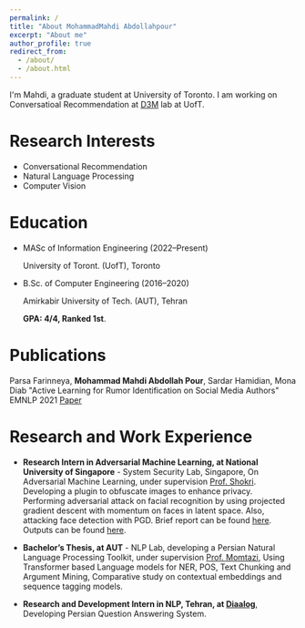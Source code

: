 ```yaml
---
permalink: /
title: "About MohammadMahdi Abdollahpour"
excerpt: "About me"
author_profile: true
redirect_from:
  - /about/
  - /about.html
---
```


I'm Mahdi, a graduate student at  University of Toronto. I am working on Conversatioal Recommendation at [D3M](https://d3m.mie.utoronto.ca/) lab at UofT.
<!-- is enthusiastic about <Strong>Machine Learning</Strong>. To be precise, he is interested in<Strong> Deep learning </Strong>applied to<Strong> Natural Language Processing</Strong>. He is also interested in neural network vulnerabilities and Adversarial Machine Learning.  -->

Research Interests
======

* Conversational Recommendation
* Natural Language Processing
* Computer Vision




Education
======

- MASc of Information Engineering (2022–Present)

  University of Toront. (UofT), Toronto
  

- B.Sc. of Computer Engineering (2016–2020)

  Amirkabir University of Tech. (AUT), Tehran
  
   **GPA: 4/4, Ranked 1st**.

Publications 
======
Parsa Farinneya, **Mohammad Mahdi Abdollah Pour**, Sardar Hamidian, Mona Diab
"Active Learning for Rumor Identification on Social Media
Authors" EMNLP 2021 [Paper](https://aclanthology.org/2021.findings-emnlp.387/)
 
<!-- - **Mohammad Mahdi Abdollah Pour**, Saeedeh Momtazi, "A Comparative Study on Text Representation and Learning on Persian Named Entity Recognition", submitted to Pattern Recognition Letters, [Abstract](https://drive.google.com/file/d/18-vrbH6x6AK-GRuzuq_FxRRp3kbsgv7q/view). -->

<!-- - Parsa Kavehzadeh, **Mohammad Mahdi Abdollah Pour**, Saeedeh Momtazi, "A Comparative Study on Contextualized Embedding on Text Chunking", submitted to IEEE Transactions on Audio, Speech and Language Processing, [Abstract](https://drive.google.com/file/d/1E2GzNGsa2DofIeziKv2nscYDas8_luUI/view).

- Parsa Kavehzadeh, **Mohammad Mahdi Abdollah Pour**, Saeedeh Momtazi, "A Transformer-based Approach for Persian Text Chunking" submitted to ACM Transactions on Asian and Low-Resource Language Information Processing (TALLIP), [Abstract](https://drive.google.com/file/d/1Sgy4lPOry6dvAmORil6rbk7Df-R50MDE/view).

- **Mohammad Mahdi Abdollah Pour**, Ehsan Hajizadeh and Parsa Farineya, "A New Transformer-based Hybrid model for Forecasting Energy Market Prices", submitted to Applied Soft Computing, [Abstract](https://drive.google.com/file/d/1EwD4R21XPcLWpt4SGSzU5ycRwz87Rx1i/view). -->

Research and Work Experience 
======


- **Research Intern in Adversarial Machine Learning, at National University of Singapore** -
System Security Lab, Singapore, On Adversarial Machine Learning, under supervision [Prof. Shokri](https://www.comp.nus.edu.sg/~reza/).
Developing a plugin to obfuscate images to enhance privacy. Performing adversarial attack on facial recognition by
using projected gradient descent with momentum on faces in latent space. Also, attacking face detection with PGD.
Brief report can be found [here](https://github.com/mahdiabdollahpour/mahdiabdollahpour.github.io/blob/master/files/Internship_Report.pdf). Outputs can be found [here](https://github.com/mahdiabdollahpour/mahdiabdollahpour.github.io/blob/master/files/Face_Off_Report_compressed.pdf).

- **Bachelor’s Thesis, at AUT** - NLP Lab, developing a Persian Natural Language Processing Toolkit, under
supervision [Prof. Momtazi](https://ceit.aut.ac.ir/~momtazi/), Using Transformer based Language models for NER, POS, Text Chunking and
Argument Mining, Comparative study on contextual embeddings and sequence tagging models.

- **Research and Development Intern in NLP, Tehran, at [Diaalog](http://diaalog.ir/)**,
Developing Persian Question Answering System.

<!--
A data-driven personal website
======
Like many other Jekyll-based GitHub Pages templates, academicpages makes you separate the website's content from its form. The content & metadata of your website are in structured markdown files, while various other files constitute the theme, specifying how to transform that content & metadata into HTML pages. You keep these various markdown (.md), YAML (.yml), HTML, and CSS files in a public GitHub repository. Each time you commit and push an update to the repository, the [GitHub pages](https://pages.github.com/) service creates static HTML pages based on these files, which are hosted on GitHub's servers free of charge.

Many of the features of dynamic content management systems (like Wordpress) can be achieved in this fashion, using a fraction of the computational resources and with far less vulnerability to hacking and DDoSing. You can also modify the theme to your heart's content without touching the content of your site. If you get to a point where you've broken something in Jekyll/HTML/CSS beyond repair, your markdown files describing your talks, publications, etc. are safe. You can rollback the changes or even delete the repository and start over -- just be sure to save the markdown files! Finally, you can also write scripts that process the structured data on the site, such as [this one](https://github.com/academicpages/academicpages.github.io/blob/master/talkmap.ipynb) that analyzes metadata in pages about talks to display [a map of every location you've given a talk](https://academicpages.github.io/talkmap.html). -->
<!--
Getting started
======
1. Register a GitHub account if you don't have one and confirm your e-mail (required!)
1. Fork [this repository](https://github.com/academicpages/academicpages.github.io) by clicking the "fork" button in the top right.
1. Go to the repository's settings (rightmost item in the tabs that start with "Code", should be below "Unwatch"). Rename the repository "[your GitHub username].github.io", which will also be your website's URL.
1. Set site-wide configuration and create content & metadata (see below -- also see [this set of diffs](http://archive.is/3TPas) showing what files were changed to set up [an example site](https://getorg-testacct.github.io) for a user with the username "getorg-testacct")
1. Upload any files (like PDFs, .zip files, etc.) to the files/ directory. They will appear at https://[your GitHub username].github.io/files/example.pdf.  
1. Check status by going to the repository settings, in the "GitHub pages" section

Site-wide configuration
------
The main configuration file for the site is in the base directory in [_config.yml](https://github.com/academicpages/academicpages.github.io/blob/master/_config.yml), which defines the content in the sidebars and other site-wide features. You will need to replace the default variables with ones about yourself and your site's github repository. The configuration file for the top menu is in [_data/navigation.yml](https://github.com/academicpages/academicpages.github.io/blob/master/_data/navigation.yml). For example, if you don't have a portfolio or blog posts, you can remove those items from that navigation.yml file to remove them from the header.

Create content & metadata
------
For site content, there is one markdown file for each type of content, which are stored in directories like _publications, _talks, _posts, _teaching, or _pages. For example, each talk is a markdown file in the [_talks directory](https://github.com/academicpages/academicpages.github.io/tree/master/_talks). At the top of each markdown file is structured data in YAML about the talk, which the theme will parse to do lots of cool stuff. The same structured data about a talk is used to generate the list of talks on the [Talks page](https://academicpages.github.io/talks), each [individual page](https://academicpages.github.io/talks/2012-03-01-talk-1) for specific talks, the talks section for the [CV page](https://academicpages.github.io/cv), and the [map of places you've given a talk](https://academicpages.github.io/talkmap.html) (if you run this [python file](https://github.com/academicpages/academicpages.github.io/blob/master/talkmap.py) or [Jupyter notebook](https://github.com/academicpages/academicpages.github.io/blob/master/talkmap.ipynb), which creates the HTML for the map based on the contents of the _talks directory).

**Markdown generator**

I have also created [a set of Jupyter notebooks](https://github.com/academicpages/academicpages.github.io/tree/master/markdown_generator
) that converts a CSV containing structured data about talks or presentations into individual markdown files that will be properly formatted for the academicpages template. The sample CSVs in that directory are the ones I used to create my own personal website at stuartgeiger.com. My usual workflow is that I keep a spreadsheet of my publications and talks, then run the code in these notebooks to generate the markdown files, then commit and push them to the GitHub repository.

How to edit your site's GitHub repository
------
Many people use a git client to create files on their local computer and then push them to GitHub's servers. If you are not familiar with git, you can directly edit these configuration and markdown files directly in the github.com interface. Navigate to a file (like [this one](https://github.com/academicpages/academicpages.github.io/blob/master/_talks/2012-03-01-talk-1.md) and click the pencil icon in the top right of the content preview (to the right of the "Raw | Blame | History" buttons). You can delete a file by clicking the trashcan icon to the right of the pencil icon. You can also create new files or upload files by navigating to a directory and clicking the "Create new file" or "Upload files" buttons.

Example: editing a markdown file for a talk
![Editing a markdown file for a talk](/images/editing-talk.png)

For more info
------
More info about configuring academicpages can be found in [the guide](https://academicpages.github.io/markdown/). The [guides for the Minimal Mistakes theme](https://mmistakes.github.io/minimal-mistakes/docs/configuration/) (which this theme was forked from) might also be helpful. -->
